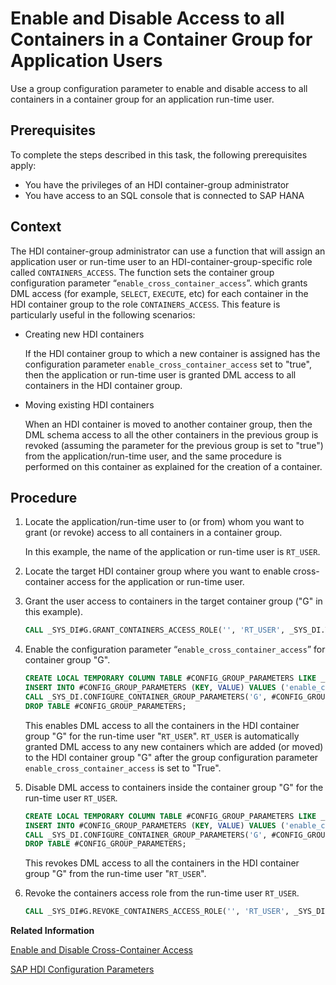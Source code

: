 <!-- loio9dd270383b4c4a5f8b4a1e6fd3c3b757 -->

# Enable and Disable Access to all Containers in a Container Group for Application Users

Use a group configuration parameter to enable and disable access to all containers in a container group for an application run-time user.



<a name="loio9dd270383b4c4a5f8b4a1e6fd3c3b757__prereq_mkk_w1t_ytb"/>

## Prerequisites

To complete the steps described in this task, the following prerequisites apply:

-   You have the privileges of an HDI container-group administrator
-   You have access to an SQL console that is connected to SAP HANA



## Context

The HDI container-group administrator can use a function that will assign an application user or run-time user to an HDI-container-group-specific role called `CONTAINERS_ACCESS`. The function sets the container group configuration parameter “`enable_cross_container_access`”. which grants DML access \(for example, `SELECT`, `EXECUTE`, etc\) for each container in the HDI container group to the role `CONTAINERS_ACCESS`. This feature is particularly useful in the following scenarios:

-   Creating new HDI containers

    If the HDI container group to which a new container is assigned has the configuration parameter `enable_cross_container_access` set to "true", then the application or run-time user is granted DML access to all containers in the HDI container group.

-   Moving existing HDI containers

    When an HDI container is moved to another container group, then the DML schema access to all the other containers in the previous group is revoked \(assuming the parameter for the previous group is set to "true"\) from the application/run-time user, and the same procedure is performed on this container as explained for the creation of a container.




## Procedure

1.  Locate the application/run-time user to \(or from\) whom you want to grant \(or revoke\) access to all containers in a container group.

    In this example, the name of the application or run-time user is `RT_USER`.

2.  Locate the target HDI container group where you want to enable cross-container access for the application or run-time user.

3.  Grant the user access to containers in the target container group \("G" in this example\).

    ```sql
    CALL _SYS_DI#G.GRANT_CONTAINERS_ACCESS_ROLE('', 'RT_USER', _SYS_DI.T_NO_PARAMETERS, ?, ?, ?); 
    ```

4.  Enable the configuration parameter “`enable_cross_container_access`” for container group "G".

    ```sql
    CREATE LOCAL TEMPORARY COLUMN TABLE #CONFIG_GROUP_PARAMETERS LIKE _SYS_DI.TT_PARAMETERS;
    INSERT INTO #CONFIG_GROUP_PARAMETERS (KEY, VALUE) VALUES ('enable_cross_container_access', 'True'); 
    CALL _SYS_DI.CONFIGURE_CONTAINER_GROUP_PARAMETERS('G', #CONFIG_GROUP_PARAMETERS, _SYS_DI.T_NO_PARAMETERS, ?, ?, ?); 
    DROP TABLE #CONFIG_GROUP_PARAMETERS;
    ```

    This enables DML access to all the containers in the HDI container group "G" for the run-time user "`RT_USER`". `RT_USER` is automatically granted DML access to any new containers which are added \(or moved\) to the HDI container group "G" after the group configuration parameter `enable_cross_container_access` is set to "True".

5.  Disable DML access to containers inside the container group "G" for the run-time user `RT_USER`.

    ```sql
    CREATE LOCAL TEMPORARY COLUMN TABLE #CONFIG_GROUP_PARAMETERS LIKE _SYS_DI.TT_PARAMETERS; 
    INSERT INTO #CONFIG_GROUP_PARAMETERS (KEY, VALUE) VALUES ('enable_cross_container_access', ''); 
    CALL _SYS_DI.CONFIGURE_CONTAINER_GROUP_PARAMETERS('G', #CONFIG_GROUP_PARAMETERS, _SYS_DI.T_NO_PARAMETERS, ?, ?, ?); 
    DROP TABLE #CONFIG_GROUP_PARAMETERS; 
    ```

    This revokes DML access to all the containers in the HDI container group "G" from the run-time user "`RT_USER`".

6.  Revoke the containers access role from the run-time user `RT_USER`.

    ```sql
    CALL _SYS_DI#G.REVOKE_CONTAINERS_ACCESS_ROLE('', 'RT_USER', _SYS_DI.T_NO_PARAMETERS, ?, ?, ?); 
    ```


**Related Information**  


[Enable and Disable Cross-Container Access](enable-and-disable-cross-container-acces-c3c34fd.md "Use an HDI container-group configuration parameter to enable access between HDI containers in the same HDI container group.")

[SAP HDI Configuration Parameters](../13-HDI-Cloud-Admin-Maintain-HDI/sap-hdi-configuration-parameters-1d9582a.md "Configuration parameters are used to configure the behavior of SAP HANA Deployment Infrastructure (HDI).")

